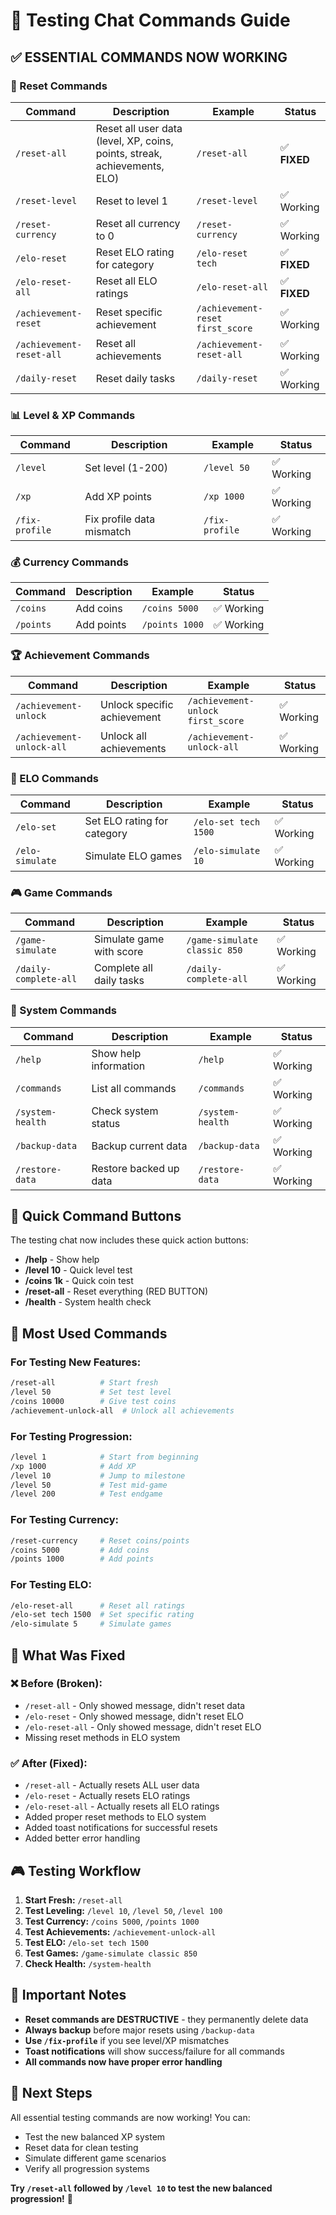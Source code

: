 # 🧪 Testing Chat Commands Guide

## ✅ **ESSENTIAL COMMANDS NOW WORKING**

### **🔄 Reset Commands**
| Command | Description | Example | Status |
|---------|-------------|---------|--------|
| `/reset-all` | Reset all user data (level, XP, coins, points, streak, achievements, ELO) | `/reset-all` | ✅ **FIXED** |
| `/reset-level` | Reset to level 1 | `/reset-level` | ✅ Working |
| `/reset-currency` | Reset all currency to 0 | `/reset-currency` | ✅ Working |
| `/elo-reset` | Reset ELO rating for category | `/elo-reset tech` | ✅ **FIXED** |
| `/elo-reset-all` | Reset all ELO ratings | `/elo-reset-all` | ✅ **FIXED** |
| `/achievement-reset` | Reset specific achievement | `/achievement-reset first_score` | ✅ Working |
| `/achievement-reset-all` | Reset all achievements | `/achievement-reset-all` | ✅ Working |
| `/daily-reset` | Reset daily tasks | `/daily-reset` | ✅ Working |

### **📊 Level & XP Commands**
| Command | Description | Example | Status |
|---------|-------------|---------|--------|
| `/level` | Set level (1-200) | `/level 50` | ✅ Working |
| `/xp` | Add XP points | `/xp 1000` | ✅ Working |
| `/fix-profile` | Fix profile data mismatch | `/fix-profile` | ✅ Working |

### **💰 Currency Commands**
| Command | Description | Example | Status |
|---------|-------------|---------|--------|
| `/coins` | Add coins | `/coins 5000` | ✅ Working |
| `/points` | Add points | `/points 1000` | ✅ Working |

### **🏆 Achievement Commands**
| Command | Description | Example | Status |
|---------|-------------|---------|--------|
| `/achievement-unlock` | Unlock specific achievement | `/achievement-unlock first_score` | ✅ Working |
| `/achievement-unlock-all` | Unlock all achievements | `/achievement-unlock-all` | ✅ Working |

### **🎯 ELO Commands**
| Command | Description | Example | Status |
|---------|-------------|---------|--------|
| `/elo-set` | Set ELO rating for category | `/elo-set tech 1500` | ✅ Working |
| `/elo-simulate` | Simulate ELO games | `/elo-simulate 10` | ✅ Working |

### **🎮 Game Commands**
| Command | Description | Example | Status |
|---------|-------------|---------|--------|
| `/game-simulate` | Simulate game with score | `/game-simulate classic 850` | ✅ Working |
| `/daily-complete-all` | Complete all daily tasks | `/daily-complete-all` | ✅ Working |

### **🔧 System Commands**
| Command | Description | Example | Status |
|---------|-------------|---------|--------|
| `/help` | Show help information | `/help` | ✅ Working |
| `/commands` | List all commands | `/commands` | ✅ Working |
| `/system-health` | Check system status | `/system-health` | ✅ Working |
| `/backup-data` | Backup current data | `/backup-data` | ✅ Working |
| `/restore-data` | Restore backed up data | `/restore-data` | ✅ Working |

## 🚀 **Quick Command Buttons**

The testing chat now includes these quick action buttons:
- **/help** - Show help
- **/level 10** - Quick level test
- **/coins 1k** - Quick coin test  
- **/reset-all** - Reset everything (RED BUTTON)
- **/health** - System health check

## 🎯 **Most Used Commands**

### **For Testing New Features:**
```bash
/reset-all          # Start fresh
/level 50           # Set test level
/coins 10000        # Give test coins
/achievement-unlock-all  # Unlock all achievements
```

### **For Testing Progression:**
```bash
/level 1            # Start from beginning
/xp 1000            # Add XP
/level 10           # Jump to milestone
/level 50           # Test mid-game
/level 200          # Test endgame
```

### **For Testing Currency:**
```bash
/reset-currency     # Reset coins/points
/coins 5000         # Add coins
/points 1000        # Add points
```

### **For Testing ELO:**
```bash
/elo-reset-all      # Reset all ratings
/elo-set tech 1500  # Set specific rating
/elo-simulate 5     # Simulate games
```

## 🔧 **What Was Fixed**

### **❌ Before (Broken):**
- `/reset-all` - Only showed message, didn't reset data
- `/elo-reset` - Only showed message, didn't reset ELO
- `/elo-reset-all` - Only showed message, didn't reset ELO
- Missing reset methods in ELO system

### **✅ After (Fixed):**
- `/reset-all` - Actually resets ALL user data
- `/elo-reset` - Actually resets ELO ratings
- `/elo-reset-all` - Actually resets all ELO ratings
- Added proper reset methods to ELO system
- Added toast notifications for successful resets
- Added better error handling

## 🎮 **Testing Workflow**

1. **Start Fresh:** `/reset-all`
2. **Test Leveling:** `/level 10`, `/level 50`, `/level 100`
3. **Test Currency:** `/coins 5000`, `/points 1000`
4. **Test Achievements:** `/achievement-unlock-all`
5. **Test ELO:** `/elo-set tech 1500`
6. **Test Games:** `/game-simulate classic 850`
7. **Check Health:** `/system-health`

## 🚨 **Important Notes**

- **Reset commands are DESTRUCTIVE** - they permanently delete data
- **Always backup** before major resets using `/backup-data`
- **Use `/fix-profile`** if you see level/XP mismatches
- **Toast notifications** will show success/failure for all commands
- **All commands now have proper error handling**

## 🎯 **Next Steps**

All essential testing commands are now working! You can:
- Test the new balanced XP system
- Reset data for clean testing
- Simulate different game scenarios
- Verify all progression systems

**Try `/reset-all` followed by `/level 10` to test the new balanced progression!** 🚀
